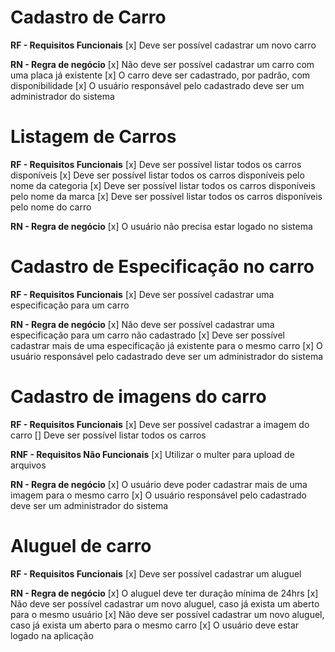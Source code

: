 # Cadastro de Carro

**RF - Requisitos Funcionais**
[x] Deve ser possível cadastrar um novo carro

**RN - Regra de negócio**
[x] Não deve ser possível cadastrar um carro com uma placa já existente
[x] O carro deve ser cadastrado, por padrão, com disponibilidade
[x] O usuário responsável pelo cadastrado deve ser um administrador do sistema

# Listagem de Carros

**RF - Requisitos Funcionais**
[x] Deve ser possível listar todos os carros disponíveis
[x] Deve ser possível listar todos os carros disponíveis pelo nome da categoria
[x] Deve ser possível listar todos os carros disponíveis pelo nome da marca
[x] Deve ser possível listar todos os carros disponíveis pelo nome do carro

**RN - Regra de negócio**
[x] O usuário não precisa estar logado no sistema

# Cadastro de Especificação no carro

**RF - Requisitos Funcionais**
[x] Deve ser possível cadastrar uma especificação para um carro

**RN - Regra de negócio**
[x] Não deve ser possível cadastrar uma especificação para um carro não cadastrado
[x] Deve ser possível cadastrar mais de uma especificação já existente para o mesmo carro
[x] O usuário responsável pelo cadastrado deve ser um administrador do sistema

# Cadastro de imagens do carro

**RF - Requisitos Funcionais**
[x] Deve ser possível cadastrar a imagem do carro
[] Deve ser possível listar todos os carros

**RNF - Requisitos Não Funcionais**
[x] Utilizar o multer para upload de arquivos

**RN - Regra de negócio**
[x] O usuário deve poder cadastrar mais de uma imagem para o mesmo carro
[x] O usuário responsável pelo cadastrado deve ser um administrador do sistema

# Aluguel de carro

**RF - Requisitos Funcionais**
[x] Deve ser possível cadastrar um aluguel

**RN - Regra de negócio**
[x] O aluguel deve ter duração mínima de 24hrs
[x] Não deve ser possível cadastrar um novo aluguel, caso já exista um aberto para o mesmo usuário
[x] Não deve ser possível cadastrar um novo aluguel, caso já exista um aberto para o mesmo carro
[x] O usuário deve estar logado na aplicação

